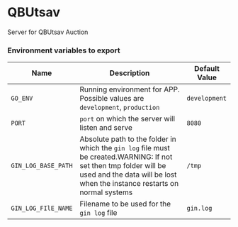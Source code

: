 # QBUtsav
Server for QBUtsav Auction

### Environment variables to export

| Name | Description | Default Value |
| ------ | ------ | ------ |
|`GO_ENV`|Running environment for APP. Possible values are `development`, `production`|`development`|
|`PORT`|`port` on which the server will listen and serve|`8080`|
|`GIN_LOG_BASE_PATH`|Absolute path to the folder in which the `gin log` file must be created.WARNING: If not set then tmp folder will be used and the data will be lost when the instance restarts on normal systems|`/tmp`|
|`GIN_LOG_FIlE_NAME`|Filename to be used for the `gin log` file|`gin.log`|
